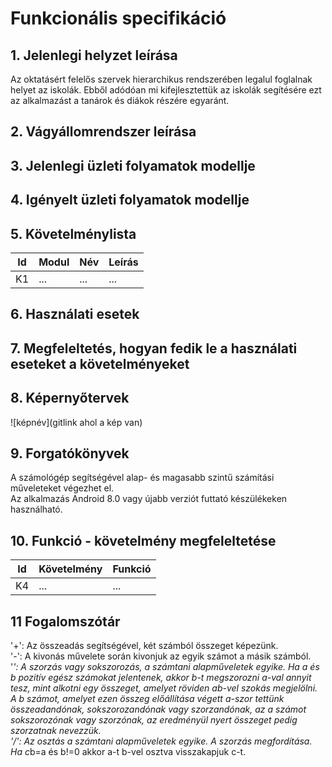 # Funkcionális specifikáció
## 1. Jelenlegi helyzet leírása

Az oktatásért felelős szervek hierarchikus rendszerében legalul foglalnak helyet az iskolák. Ebből adódóan mi kifejlesztettük az iskolák segítésére ezt az alkalmazást a tanárok és diákok részére egyaránt.

## 2. Vágyállomrendszer leírása

## 3. Jelenlegi üzleti folyamatok modellje

## 4. Igényelt üzleti folyamatok modellje

## 5. Követelménylista

| Id | Modul | Név | Leírás |
| :---: | --- | --- | --- |
| K1 | ...| ... | ... |

## 6. Használati esetek

## 7. Megfeleltetés, hogyan fedik le a használati eseteket a követelményeket

## 8. Képernyőtervek

![képnév](gitlink ahol a kép van)

## 9. Forgatókönyvek

A számológép segítségével alap- és magasabb szintű számítási műveleteket végezhet el.\
Az alkalmazás Android 8.0 vagy újabb verziót futtató készülékeken használható.

## 10. Funkció - követelmény megfeleltetése

| Id | Követelmény | Funkció |
| :---: | --- | --- |
| K4 | ... | ... |

## 11 Fogalomszótár

'+': Az összeadás segítségével, két számból összeget képezünk.\
'-': A kivonás művelete során kivonjuk az egyik számot a másik számból.\
'*': A szorzás vagy sokszorozás, a számtani alapműveletek egyike. Ha a és b pozitív egész számokat jelentenek, akkor b-t megszorozni a-val annyit tesz, mint alkotni egy összeget, amelyet röviden ab-vel szokás megjelölni. A b számot, amelyet ezen összeg előállítása végett a-szor tettünk összeadandónak, sokszorozandónak vagy szorzandónak, az a számot sokszorozónak vagy szorzónak, az eredményül nyert összeget pedig szorzatnak nevezzük.\
'/': Az osztás a számtani alapműveletek egyike. A szorzás megfordítása. Ha c*b=a és b!=0 akkor a-t b-vel osztva visszakapjuk c-t.
